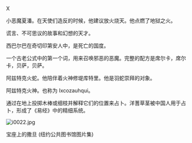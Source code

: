 <title>Dictionary of Satanism</title> <link href="css.css" rel="stylesheet" type="text/css"> 

X

小恶魔夏潘。在天使们造反的时候，他建议放火烧天。他点燃了地狱之火。

谎言、不可思议的故事和幻想的天才。

西巴尔巴在奇切印第安人中，是死亡的国度。

一个古老公式中的第一个词，用来召唤邪恶的恶魔。完整的配方是席尔卡，席尔卡，贝萨，贝萨。

阿兹特克火蛇。他陪伴着火神修堤库特里。他是羽蛇崇拜的对象。

阿兹特克火神。也称为 Ixcozauhqui。

通过在地上投掷木棒或细枝并解释它们的位置来占卜。洋蓍草茎被中国人用于占卜，形成了《易经》中的精细系统。

![i0022.jpg](i0022.jpg)

宝座上的撒旦
(纽约公共图书馆图片集)
